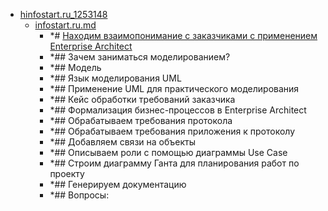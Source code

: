 - <a href = "E:\Node_projects\Node_Way\NBase\_Md\_Index\__Closer\_Uml\Main_I\contaners\contaner_2\courses\hinfostart.ru_1253148\cat.hinfostart.ru_1253148\dir.hinfostart.ru_1253148.md">hinfostart.ru_1253148</a>
    - <a href = "E:\Node_projects\Node_Way\NBase\_Md\_Index\__Closer\_Uml\Main_I\contaners\contaner_2\courses\hinfostart.ru_1253148\infostart.ru.md">infostart.ru.md</a>
        - *# <a href="https://infostart.ru/1c/articles/1253148/" target="_blank">Находим взаимопонимание с заказчиками с применением Enterprise Architect</a>
        - *## Зачем заниматься моделированием?
        - *## Модель
        - *## Язык моделирования UML
        - *## Применение UML для практического моделирования
        - *## Кейс обработки требований заказчика
        - *## Формализация бизнес-процессов в Enterprise Architect
        - *## Обрабатываем требования протокола
        - *## Обрабатываем требования приложения к протоколу
        - *## Добавляем связи на объекты
        - *## Описываем роли с помощью диаграммы Use Case
        - *## Строим диаграмму Ганта для планирования работ по проекту
        - *## Генерируем документацию
        - *## Вопросы:
